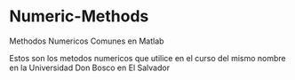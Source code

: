 Numeric-Methods
===============

Methodos Numericos Comunes en Matlab

Estos son los metodos numericos que utilice en el curso del mismo nombre en la Universidad Don Bosco en El Salvador
